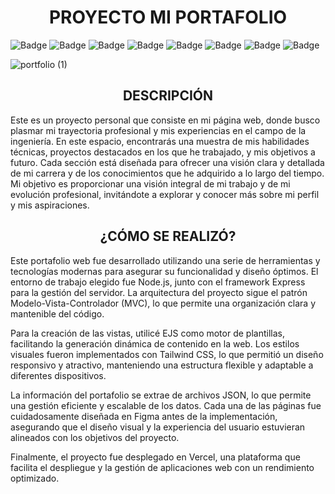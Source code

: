 <h1 align="center">PROYECTO MI PORTAFOLIO</h1>

![Badge](https://img.shields.io/badge/JavaScript-323330?style=for-the-badge&logo=javascript&logoColor=F7DF1E)
![Badge](https://img.shields.io/badge/Node.js-43853D?style=for-the-badge&logo=node.js&logoColor=white)
![Badge](https://img.shields.io/badge/CSS-239120?&style=for-the-badge&logo=css3&logoColor=whit)
![Badge](https://img.shields.io/badge/HTML5-E34F26?style=for-the-badge&logo=html5&logoColor=white)
![Badge](https://img.shields.io/badge/Tailwind_CSS-38B2AC?style=for-the-badge&logo=tailwind-css&logoColor=white)
![Badge](https://img.shields.io/badge/Express.js-404D59?style=for-the-badge)
![Badge](https://img.shields.io/badge/Visual_Studio_Code-0078D4?style=for-the-badge&logo=visual%20studio%20code&logoColor=white)
![Badge](https://img.shields.io/badge/website-000000?style=for-the-badge&logo=About.me&logoColor=white)

![portfolio (1)](https://github.com/user-attachments/assets/e2ca091a-1f49-4e0f-873b-57eb1b2120ef)


<h2 align="center">DESCRIPCIÓN</h2>

Este es un proyecto personal que consiste en mi página web, donde busco plasmar mi trayectoria profesional y mis experiencias en el campo de la ingeniería. En este espacio, encontrarás una muestra de mis habilidades técnicas, proyectos destacados en los que he trabajado, y mis objetivos a futuro. Cada sección está diseñada para ofrecer una visión clara y detallada de mi carrera y de los conocimientos que he adquirido a lo largo del tiempo. Mi objetivo es proporcionar una visión integral de mi trabajo y de mi evolución profesional, invitándote a explorar y conocer más sobre mi perfil y mis aspiraciones. 


<h2 align="center">¿CÓMO SE REALIZÓ?</h2>
Este portafolio web fue desarrollado utilizando una serie de herramientas y tecnologías modernas para asegurar su funcionalidad y diseño óptimos. El entorno de trabajo elegido fue Node.js, junto con el framework Express para la gestión del servidor. La arquitectura del proyecto sigue el patrón Modelo-Vista-Controlador (MVC), lo que permite una organización clara y mantenible del código.

Para la creación de las vistas, utilicé EJS como motor de plantillas, facilitando la generación dinámica de contenido en la web. Los estilos visuales fueron implementados con Tailwind CSS, lo que permitió un diseño responsivo y atractivo, manteniendo una estructura flexible y adaptable a diferentes dispositivos.

La información del portafolio se extrae de archivos JSON, lo que permite una gestión eficiente y escalable de los datos. Cada una de las páginas fue cuidadosamente diseñada en Figma antes de la implementación, asegurando que el diseño visual y la experiencia del usuario estuvieran alineados con los objetivos del proyecto.

Finalmente, el proyecto fue desplegado en Vercel, una plataforma que facilita el despliegue y la gestión de aplicaciones web con un rendimiento optimizado.

